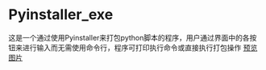 # Pyinstaller_exe
 这是一个通过使用Pyinstaller来打包python脚本的程序，用户通过界面中的各按钮来进行输入而无需使用命令行，程序可打印执行命令或直接执行打包操作
 [预览图片](https://github.com/JIN-Junfan/test/blob/main/image/py2exe%E9%A2%84%E8%A7%88.png)
